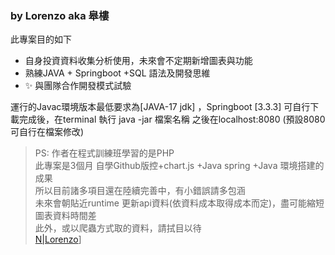 ### by Lorenzo aka 皋樓

此專案目的如下

- 自身投資資料收集分析使用，未來會不定期新增圖表與功能
- 熟練JAVA + Springboot +SQL 語法及開發思維 
- ✨ 與團隊合作開發模式試驗

運行的Javac環境版本最低要求為[JAVA-17 jdk] ，Springboot [3.3.3]
可自行下載完成後，在terminal 執行 java -jar 檔案名稱
之後在localhost:8080 (預設8080 可自行在檔案修改)

> PS: 作者在程式訓練班學習的是PHP  
> 此專案是3個月 自學Github版控+chart.js +Java spring +Java 環境搭建的成果  
> 所以目前諸多項目還在陸續完善中，有小錯誤請多包涵  
> 未來會朝貼近runtime 更新api資料(依資料成本取得成本而定)，盡可能縮短圖表資料時間差  
> 此外，或以爬蟲方式取的資料，請拭目以待  
[N|Lorenzo](https://github.com/Lorenzoforthis/InvWithJava_backend/blob/main/InvProject/src/main/resources/static/image/selfReadme.jpg)]
